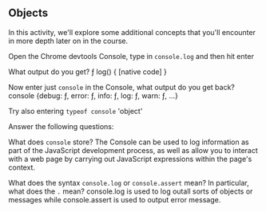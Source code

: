 ## Objects

In this activity, we'll explore some additional concepts that you'll encounter in more depth later on in the course.

Open the Chrome devtools Console, type in `console.log` and then hit enter

What output do you get? 
ƒ log() { [native code] }

Now enter just `console` in the Console, what output do you get back?
console {debug: ƒ, error: ƒ, info: ƒ, log: ƒ, warn: ƒ, …}

Try also entering `typeof console`
'object'

Answer the following questions:

What does `console` store? 
The Console can be used to log information as part of the JavaScript development process, as well as allow you to interact with a web page by carrying out JavaScript expressions within the page's context.

What does the syntax `console.log` or `console.assert` mean? In particular, what does the `.` mean?
console.log is used to log outall sorts of objects or messages while console.assert is used to output error message.